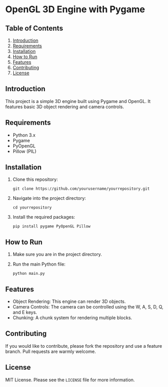 # OpenGL 3D Engine with Pygame

## Table of Contents
1. [Introduction](#introduction)
2. [Requirements](#requirements)
3. [Installation](#installation)
4. [How to Run](#how-to-run)
5. [Features](#features)
6. [Contributing](#contributing)
7. [License](#license)

## Introduction

This project is a simple 3D engine built using Pygame and OpenGL. It features basic 3D object rendering and camera controls.

## Requirements

- Python 3.x
- Pygame
- PyOpenGL
- Pillow (PIL)

## Installation

1. Clone this repository:

    ```
    git clone https://github.com/yourusername/yourrepository.git
    ```

2. Navigate into the project directory:

    ```
    cd yourrepository
    ```

3. Install the required packages:

    ```
    pip install pygame PyOpenGL Pillow
    ```

## How to Run

1. Make sure you are in the project directory.

2. Run the main Python file:

    ```
    python main.py
    ```

## Features

- Object Rendering: This engine can render 3D objects.
- Camera Controls: The camera can be controlled using the W, A, S, D, Q, and E keys.
- Chunking: A chunk system for rendering multiple blocks.

## Contributing

If you would like to contribute, please fork the repository and use a feature branch. Pull requests are warmly welcome.

## License

MIT License. Please see the `LICENSE` file for more information.
